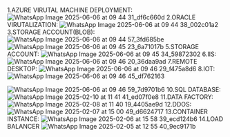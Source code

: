 1.AZURE VIRUTAL MACHINE DEPLOYMENT: 
![WhatsApp Image 2025-06-06 at 09 44 31_df6c660d](https://github.com/user-attachments/assets/a053f1ea-5c74-4736-9649-7371da6539d2)
2.ORACLE VIRUTALIZATION:
![WhatsApp Image 2025-06-06 at 09 44 38_002c01a2](https://github.com/user-attachments/assets/647df8a6-0042-4301-bc2e-98d137c09931)
3.STORAGE ACCOUNT(BLOB):
![WhatsApp Image 2025-06-06 at 09 44 57_3fd685be](https://github.com/user-attachments/assets/1d764c19-6985-476d-af78-d0f07db3c97d)
![WhatsApp Image 2025-06-06 at 09 45 23_6a71017b](https://github.com/user-attachments/assets/30b588c8-b2e7-4321-893f-f9548359ec70)
5.STORAGE ACCOUNT:
![WhatsApp Image 2025-06-06 at 09 45 34_59872302](https://github.com/user-attachments/assets/744e691d-538d-49ea-9c48-5bc7beea312d)
6.IIS:
![WhatsApp Image 2025-06-06 at 09 46 20_36daa9ad](https://github.com/user-attachments/assets/b01ca521-409a-4f27-83ec-7dac3fb97a46)
7.REMOTE DESKTOP:
![WhatsApp Image 2025-06-06 at 09 46 29_f475a8d6](https://github.com/user-attachments/assets/3e051578-28b5-4c0e-afd0-07a0737da740)
8.IOT:
![WhatsApp Image 2025-06-06 at 09 46 45_df762163](https://github.com/user-attachments/assets/fde4737b-577d-48f6-8154-9409d9db71c3)

![WhatsApp Image 2025-06-06 at 09 46 59_7d9701b6](https://github.com/user-attachments/assets/94d02622-1aa1-4d56-aeca-56d92821416b)
10.SQL DATABASE:
![WhatsApp Image 2025-02-10 at 11 41 41_ed07f0e8](https://github.com/user-attachments/assets/2415ab30-8213-4554-af70-65c8a845f3e4)
11.DATA FACTORY:
![WhatsApp Image 2025-02-08 at 11 40 19_4405ae9d](https://github.com/user-attachments/assets/d016149b-4b0d-411b-8c18-482a2718326a)
12.DDOS:
![WhatsApp Image 2025-02-07 at 15 00 49_d6624717](https://github.com/user-attachments/assets/23c8d59d-92d9-4513-8f9d-c5cea6eddbcd)
13.CONTAINER INSTANCE:
![WhatsApp Image 2025-02-06 at 15 58 39_ecd124b6](https://github.com/user-attachments/assets/079655fd-7ef7-4a65-9d3d-d5a6310e6400)
14.LOAD BALANCER
![WhatsApp Image 2025-02-05 at 12 55 40_9ec9171b](https://github.com/user-attachments/assets/956c6d59-2330-438a-9b7e-b5ff64ea1db5)
